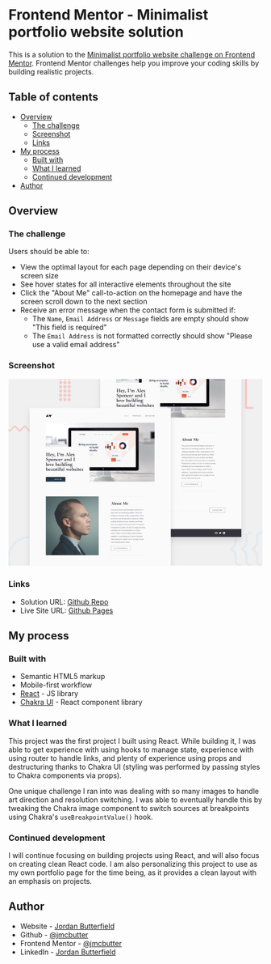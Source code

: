 # Frontend Mentor - Minimalist portfolio website solution

This is a solution to the [Minimalist portfolio website challenge on Frontend Mentor](https://www.frontendmentor.io/challenges/minimalist-portfolio-website-LMy-ZRyiE). Frontend Mentor challenges help you improve your coding skills by building realistic projects. 

## Table of contents

- [Overview](#overview)
  - [The challenge](#the-challenge)
  - [Screenshot](#screenshot)
  - [Links](#links)
- [My process](#my-process)
  - [Built with](#built-with)
  - [What I learned](#what-i-learned)
  - [Continued development](#continued-development)
- [Author](#author)
## Overview

### The challenge

Users should be able to:

- View the optimal layout for each page depending on their device's screen size
- See hover states for all interactive elements throughout the site
- Click the "About Me" call-to-action on the homepage and have the screen scroll down to the next section
- Receive an error message when the contact form is submitted if:
  - The `Name`, `Email Address` or `Message` fields are empty should show "This field is required"
  - The `Email Address` is not formatted correctly should show "Please use a valid email address"

### Screenshot

![screenshot](./preview.jpg)

### Links

- Solution URL: [Github Repo](https://github.com/jmcbutter/minimalist-portfolio-site/tree/solution)
- Live Site URL: [Github Pages](https://jmcbutter.github.io/minimalist-portfolio-site/#/portfolio)

## My process

### Built with

- Semantic HTML5 markup
- Mobile-first workflow
- [React](https://reactjs.org/) - JS library
- [Chakra UI](https://chakra-ui.com/) - React component library

### What I learned

This project was the first project I built using React. While building it, I was able to get experience with using hooks to manage state, experience with using router to handle links, and plenty of experience using props and destructuring thanks to Chakra UI (styling was performed by passing styles to Chakra components via props).

One unique challenge I ran into was dealing with so many images to handle art direction and resolution switching. I was able to eventually handle this by tweaking the Chakra image component to switch sources at breakpoints using Chakra's ```useBreakpointValue()``` hook.

### Continued development

I will continue focusing on building projects using React, and will also focus on creating clean React code. I am also personalizing this project to use as my own portfolio page for the time being, as it provides a clean layout with an emphasis on projects.

## Author

- Website - [Jordan Butterfield](https://jmbutterfield.com)
- Github - [@jmcbutter](https://github.com/jmcbutter)
- Frontend Mentor - [@jmcbutter](https://www.frontendmentor.io/profile/jmcbutter)
- LinkedIn - [Jordan Butterfield](https://www.linkedin.com/in/jordan-butterfield-933274a9/)

